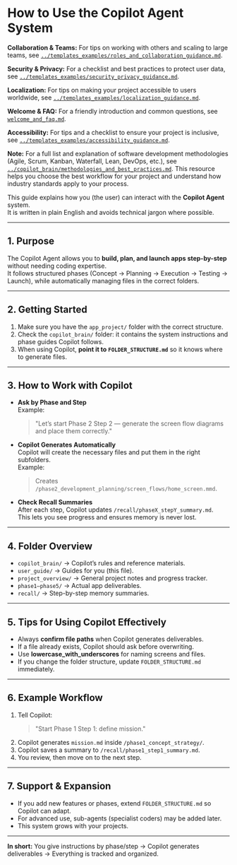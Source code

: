 





# How to Use the Copilot Agent System

**Collaboration & Teams:** For tips on working with others and scaling to large teams, see [`../templates_examples/roles_and_collaboration_guidance.md`](../templates_examples/roles_and_collaboration_guidance.md).

**Security & Privacy:** For a checklist and best practices to protect user data, see [`../templates_examples/security_privacy_guidance.md`](../templates_examples/security_privacy_guidance.md).

**Localization:** For tips on making your project accessible to users worldwide, see [`../templates_examples/localization_guidance.md`](../templates_examples/localization_guidance.md).

**Welcome & FAQ:** For a friendly introduction and common questions, see [`welcome_and_faq.md`](welcome_and_faq.md).

**Accessibility:** For tips and a checklist to ensure your project is inclusive, see [`../templates_examples/accessibility_guidance.md`](../templates_examples/accessibility_guidance.md).

**Note:** For a full list and explanation of software development methodologies (Agile, Scrum, Kanban, Waterfall, Lean, DevOps, etc.), see [`../copilot_brain/methodologies_and_best_practices.md`](../copilot_brain/methodologies_and_best_practices.md). This resource helps you choose the best workflow for your project and understand how industry standards apply to your process.

This guide explains how you (the user) can interact with the **Copilot Agent** system.  
It is written in plain English and avoids technical jargon where possible.

---

## 1. Purpose
The Copilot Agent allows you to **build, plan, and launch apps step-by-step** without needing coding expertise.  
It follows structured phases (Concept → Planning → Execution → Testing → Launch), while automatically managing files in the correct folders.

---

## 2. Getting Started
1. Make sure you have the `app_project/` folder with the correct structure.  
2. Check the `copilot_brain/` folder: it contains the system instructions and phase guides Copilot follows.  
3. When using Copilot, **point it to `FOLDER_STRUCTURE.md`** so it knows where to generate files.

---

## 3. How to Work with Copilot
- **Ask by Phase and Step**  
  Example:  
  > "Let’s start Phase 2 Step 2 — generate the screen flow diagrams and place them correctly."

- **Copilot Generates Automatically**  
  Copilot will create the necessary files and put them in the right subfolders.  
  Example:  
  > Creates `/phase2_development_planning/screen_flows/home_screen.mmd`.

- **Check Recall Summaries**  
  After each step, Copilot updates `/recall/phaseX_stepY_summary.md`.  
  This lets you see progress and ensures memory is never lost.

---

## 4. Folder Overview
- `copilot_brain/` → Copilot’s rules and reference materials.  
- `user_guide/` → Guides for you (this file).  
- `project_overview/` → General project notes and progress tracker.  
- `phase1–phase5/` → Actual app deliverables.  
- `recall/` → Step-by-step memory summaries.  

---

## 5. Tips for Using Copilot Effectively
- Always **confirm file paths** when Copilot generates deliverables.  
- If a file already exists, Copilot should ask before overwriting.  
- Use **lowercase_with_underscores** for naming screens and files.  
- If you change the folder structure, update `FOLDER_STRUCTURE.md` immediately.  

---

## 6. Example Workflow
1. Tell Copilot:  
   > "Start Phase 1 Step 1: define mission."  
2. Copilot generates `mission.md` inside `/phase1_concept_strategy/`.  
3. Copilot saves a summary to `/recall/phase1_step1_summary.md`.  
4. You review, then move on to the next step.

---

## 7. Support & Expansion
- If you add new features or phases, extend `FOLDER_STRUCTURE.md` so Copilot can adapt.  
- For advanced use, sub-agents (specialist coders) may be added later.  
- This system grows with your projects.

---

**In short:** You give instructions by phase/step → Copilot generates deliverables → Everything is tracked and organized.  

